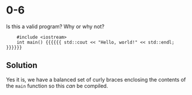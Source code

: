 # 0-6
Is this a valid program? Why or why not?
```
    #include <iostream>
    int main() {{{{{{ std::cout << "Hello, world!" << std::endl; }}}}}}
```

## Solution
Yes it is, we have a balanced set of curly braces enclosing the contents of the `main` function so this _can_ be compiled.